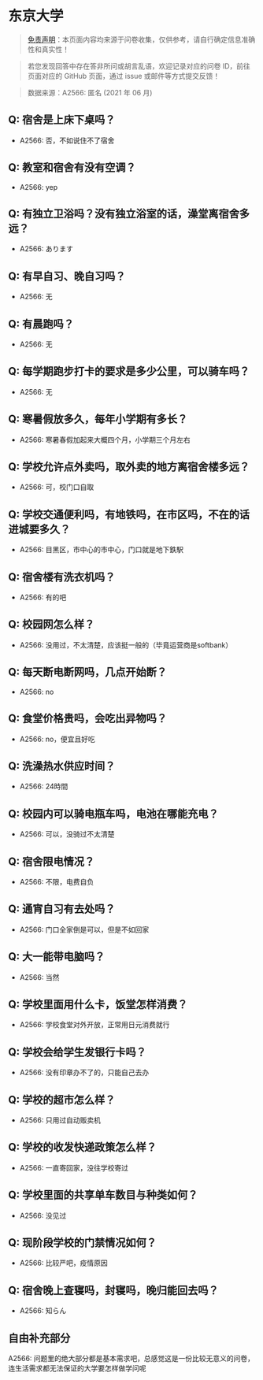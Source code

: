 # 东京大学

> [免责声明](https://colleges.chat/#_3)：本页面内容均来源于问卷收集，仅供参考，请自行确定信息准确性和真实性！

> 若您发现回答中存在答非所问或胡言乱语，欢迎记录对应的问卷 ID，前往页面对应的 GitHub 页面，通过 issue 或邮件等方式提交反馈！

> 数据来源：A2566: 匿名 (2021 年 06 月)

## Q: 宿舍是上床下桌吗？

- A2566: 否，不如说住不了宿舍

## Q: 教室和宿舍有没有空调？

- A2566: yep

## Q: 有独立卫浴吗？没有独立浴室的话，澡堂离宿舍多远？

- A2566: あります

## Q: 有早自习、晚自习吗？

- A2566: 无

## Q: 有晨跑吗？

- A2566: 无

## Q: 每学期跑步打卡的要求是多少公里，可以骑车吗？

- A2566: 无

## Q: 寒暑假放多久，每年小学期有多长？

- A2566: 寒暑春假加起来大概四个月，小学期三个月左右

## Q: 学校允许点外卖吗，取外卖的地方离宿舍楼多远？

- A2566: 可，校门口自取

## Q: 学校交通便利吗，有地铁吗，在市区吗，不在的话进城要多久？

- A2566: 目黑区，市中心的市中心，门口就是地下鉄駅

## Q: 宿舍楼有洗衣机吗？

- A2566: 有的吧

## Q: 校园网怎么样？

- A2566: 没用过，不太清楚，应该挺一般的（毕竟运营商是softbank）

## Q: 每天断电断网吗，几点开始断？

- A2566: no

## Q: 食堂价格贵吗，会吃出异物吗？

- A2566: no，便宜且好吃

## Q: 洗澡热水供应时间？

- A2566: 24時間

## Q: 校园内可以骑电瓶车吗，电池在哪能充电？

- A2566: 可以，没骑过不太清楚

## Q: 宿舍限电情况？

- A2566: 不限，电费自负

## Q: 通宵自习有去处吗？

- A2566: 门口全家倒是可以，但是不如回家

## Q: 大一能带电脑吗？

- A2566: 当然

## Q: 学校里面用什么卡，饭堂怎样消费？

- A2566: 学校食堂对外开放，正常用日元消费就行

## Q: 学校会给学生发银行卡吗？

- A2566: 没有印章办不了的，只能自己去办

## Q: 学校的超市怎么样？

- A2566: 只用过自动贩卖机

## Q: 学校的收发快递政策怎么样？

- A2566: 一直寄回家，没往学校寄过

## Q: 学校里面的共享单车数目与种类如何？

- A2566: 没见过

## Q: 现阶段学校的门禁情况如何？

- A2566: 比较严吧，疫情原因

## Q: 宿舍晚上查寝吗，封寝吗，晚归能回去吗？

- A2566: 知らん

## 自由补充部分

A2566: 问题里的绝大部分都是基本需求吧，总感觉这是一份比较无意义的问卷，连生活需求都无法保证的大学要怎样做学问呢